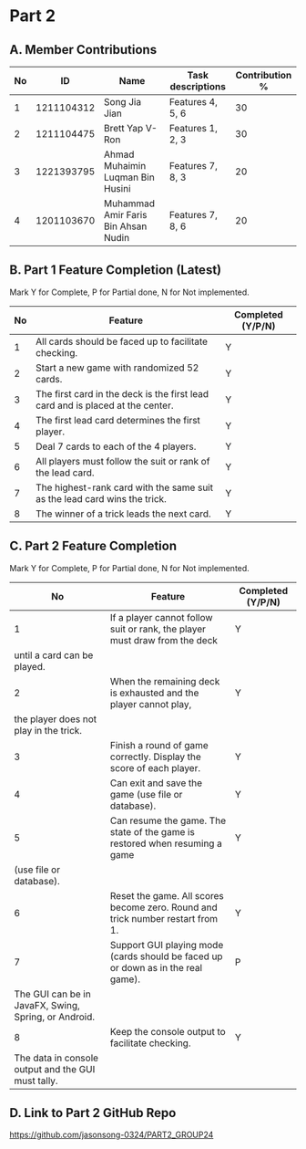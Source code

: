 # Part 2

## A. Member Contributions

No | ID         | Name                                | Task descriptions   | Contribution %
-- | ---------- | ----------------------------------- | ------------------- | --------------
1  | 1211104312 | Song Jia Jian                       | Features 4, 5, 6    | 30
2  | 1211104475 | Brett Yap V-Ron                     | Features 1, 2, 3    | 30
3  | 1221393795 | Ahmad Muhaimin Luqman Bin Husini    | Features 7, 8, 3    | 20
4  | 1201103670 | Muhammad Amir Faris Bin Ahsan Nudin | Features 7, 8, 6    | 20


## B. Part 1 Feature Completion (Latest)

Mark Y for Complete, P for Partial done, N for Not implemented.

No | Feature                                                                         | Completed (Y/P/N)
-- | ------------------------------------------------------------------------------- | -----------------
1  | All cards should be faced up to facilitate checking.                            |          Y
2  | Start a new game with randomized 52 cards.                                      |          Y
3  | The first card in the deck is the first lead card and is placed at the center.  |          Y
4  | The first lead card determines the first player.                                |          Y
5  | Deal 7 cards to each of the 4 players.                                          |          Y
6  | All players must follow the suit or rank of the lead card.                      |          Y
7  | The highest-rank card with the same suit as the lead card wins the trick.       |          Y 
8  | The winner of a trick leads the next card.                                      |          Y


## C. Part 2 Feature Completion

Mark Y for Complete, P for Partial done, N for Not implemented.

No | Feature                                                                          | Completed (Y/P/N)
-- | -------------------------------------------------------------------------------- | -----------------
1  | If a player cannot follow suit or rank, the player must draw from the deck       |          Y
   | until a card can be played.                                                      |          
2  | When the remaining deck is exhausted and the player cannot play,                 |          Y
   | the player does not play in the trick.                                           |
3  | Finish a round of game correctly. Display the score of each player.              |          Y
4  | Can exit and save the game (use file or database).                               |          Y
5  | Can resume the game. The state of the game is restored when resuming a game      |          Y
   | (use file or database).                                                          | 
6  | Reset the game. All scores become zero. Round and trick number restart from 1.   |          Y
7  | Support GUI playing mode (cards should be faced up or down as in the real game). |          P
   | The GUI can be in JavaFX, Swing, Spring, or Android.                             | 
8  | Keep the console output to facilitate checking.                                  |          Y
   | The data in console output and the GUI must tally.                               |


## D. Link to Part 2 GitHub Repo

https://github.com/jasonsong-0324/PART2_GROUP24

